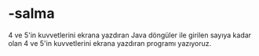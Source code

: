 # -salma
4 ve 5'in kuvvetlerini ekrana yazdıran
Java döngüler ile girilen sayıya kadar olan 4 ve 5'in kuvvetlerini ekrana yazdıran programı yazıyoruz.
